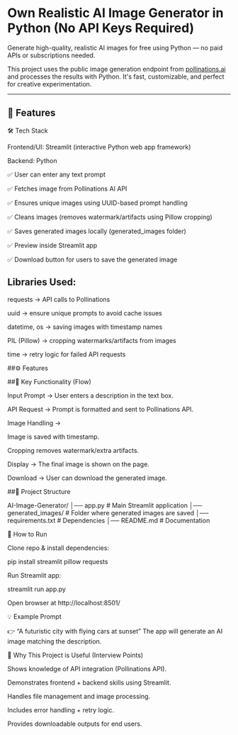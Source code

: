 # Own Realistic AI Image Generator in Python (No API Keys Required)

Generate high-quality, realistic AI images for free using Python — no paid APIs or subscriptions needed.

This project uses the public image generation endpoint from [pollinations.ai](https://pollinations.ai) and processes the results with Python. It's fast, customizable, and perfect for creative experimentation.

---

## 🚀 Features

🛠️ Tech Stack

Frontend/UI: Streamlit (interactive Python web app framework)

Backend: Python

✅ User can enter any text prompt

✅ Fetches image from Pollinations AI API

✅ Ensures unique images using UUID-based prompt handling

✅ Cleans images (removes watermark/artifacts using Pillow cropping)

✅ Saves generated images locally (generated_images folder)

✅ Preview inside Streamlit app

✅ Download button for users to save the generated image

## Libraries Used:

requests → API calls to Pollinations

uuid → ensure unique prompts to avoid cache issues

datetime, os → saving images with timestamp names

PIL (Pillow) → cropping watermarks/artifacts from images

time → retry logic for failed API requests

##⚙️ Features



##🔑 Key Functionality (Flow)

Input Prompt → User enters a description in the text box.

API Request → Prompt is formatted and sent to Pollinations API.

Image Handling →

Image is saved with timestamp.

Cropping removes watermark/extra artifacts.

Display → The final image is shown on the page.

Download → User can download the generated image.

##📂 Project Structure

AI-Image-Generator/
│── app.py                # Main Streamlit application
│── generated_images/     # Folder where generated images are saved
│── requirements.txt      # Dependencies
│── README.md             # Documentation

🚀 How to Run

Clone repo & install dependencies:

pip install streamlit pillow requests


Run Streamlit app:

streamlit run app.py


Open browser at http://localhost:8501/

💡 Example Prompt

👉 “A futuristic city with flying cars at sunset”
The app will generate an AI image matching the description.

🎯 Why This Project is Useful (Interview Points)

Shows knowledge of API integration (Pollinations API).

Demonstrates frontend + backend skills using Streamlit.

Handles file management and image processing.

Includes error handling + retry logic.

Provides downloadable outputs for end users.



